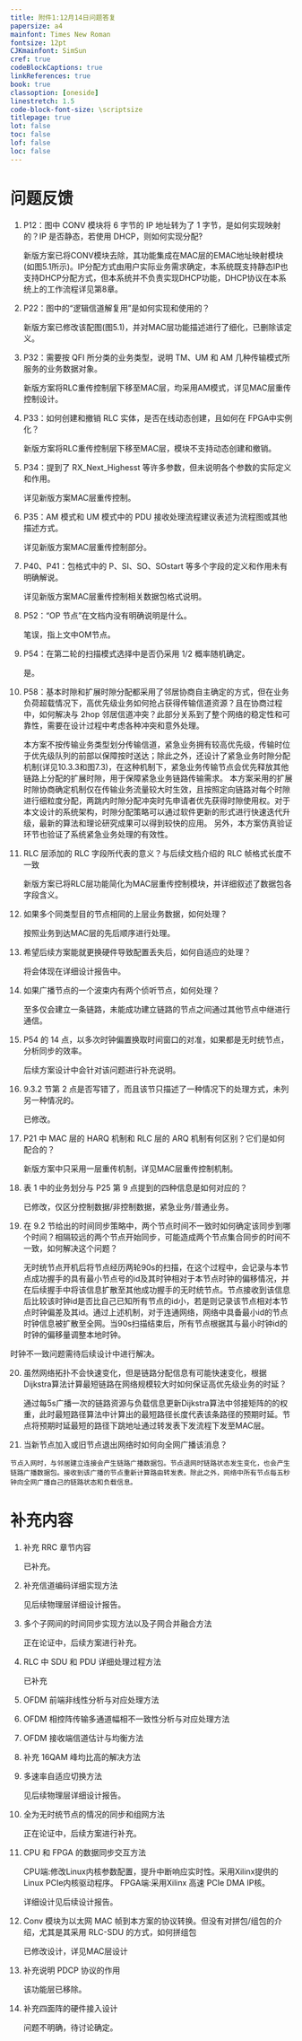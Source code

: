 ```yaml
---
title: 附件1:12月14日问题答复
papersize: a4
mainfont: Times New Roman
fontsize: 12pt
CJKmainfont: SimSun
cref: true
codeBlockCaptions: true
linkReferences: true
book: true
classoption: [oneside]
linestretch: 1.5
code-block-font-size: \scriptsize
titlepage: true
lot: false
toc: false
lof: false
loc: false
---
```


# 问题反馈

1. P12：图中 CONV 模块将 6 字节的 IP 地址转为了 1 字节，是如何实现映射的？IP 是否静态，若使用 DHCP，则如何实现分配?

    新版方案已将CONV模块去除，其功能集成在MAC层的EMAC地址映射模块(如图5.1所示)。IP分配方式由用户实际业务需求确定，本系统既支持静态IP也支持DHCP分配方式，但本系统并不负责实现DHCP功能，DHCP协议在本系统上的工作流程详见第8章。

2. P22：图中的“逻辑信道解复用”是如何实现和使用的？

    新版方案已修改该配图(图5.1)，并对MAC层功能描述进行了细化，已删除该定义。


3. P32：需要按 QFI 所分类的业务类型，说明 TM、UM 和 AM 几种传输模式所服务的业务数据对象。

    新版方案将RLC重传控制层下移至MAC层，均采用AM模式，详见MAC层重传控制设计。

4. P33：如何创建和撤销 RLC 实体，是否在线动态创建，且如何在 FPGA中实例化？

    新版方案将RLC重传控制层下移至MAC层，模块不支持动态创建和撤销。

5. P34：提到了 RX_Next_Highesst 等许多参数，但未说明各个参数的实际定义和作用。

    详见新版方案MAC层重传控制。


6. P35：AM 模式和 UM 模式中的 PDU 接收处理流程建议表述为流程图或其他描述方式。

    详见新版方案MAC层重传控制部分。

7. P40、P41：包格式中的 P、SI、SO、SOstart 等多个字段的定义和作用未有明确解说。

    详见新版方案MAC层重传控制相关数据包格式说明。

8. P52：“OP 节点”在文档内没有明确说明是什么。

    笔误，指上文中OM节点。

9. P54：在第二轮的扫描模式选择中是否仍采用 1/2 概率随机确定。

    是。

10. P58：基本时隙和扩展时隙分配都采用了邻居协商自主确定的方式，但在业务负荷超载情况下，高优先级业务如何抢占获得传输信道资源？且在协商过程中，如何解决与 2hop 邻居信道冲突？此部分关系到了整个网络的稳定性和可靠性，需要在设计过程中考虑各种冲突和意外处理。

    本方案不按传输业务类型划分传输信道，紧急业务拥有较高优先级，传输时位于优先级队列的前部以保障按时送达；除此之外，还设计了紧急业务时隙分配机制(详见10.3.3和图7.3)，在这种机制下，紧急业务传输节点会优先释放其他链路上分配的扩展时隙，用于保障紧急业务链路传输需求。
    本方案采用的扩展时隙协商确定机制仅在传输业务流量较大时生效，且按照定向链路对每个时隙进行细粒度分配，两跳内时隙分配冲突时先申请者优先获得时隙使用权。对于本文设计的系统架构，时隙分配策略可以通过软件更新的形式进行快速迭代升级，最新的算法和理论研究成果可以得到较快的应用。
    另外，本方案仿真验证环节也验证了系统紧急业务处理的有效性。

11. RLC 层添加的 RLC 字段所代表的意义？与后续文档介绍的 RLC 帧格式长度不一致

    新版方案已将RLC层功能简化为MAC层重传控制模块，并详细叙述了数据包各字段含义。

12. 如果多个同类型目的节点相同的上层业务数据，如何处理？

    按照业务到达MAC层的先后顺序进行处理。

13. 希望后续方案能就更换硬件导致配置丢失后，如何自适应的处理？

    将会体现在详细设计报告中。

14. 如果广播节点的一个波束内有两个侦听节点，如何处理？

    至多仅会建立一条链路，未能成功建立链路的节点之间通过其他节点中继进行通信。

15. P54 的 14 点，以多次时钟偏置换取时间窗口的对准，如果都是无时统节点，分析同步的效率。

    后续方案设计中会针对该问题进行补充说明。

16. 9.3.2 节第 2 点是否写错了，而且该节只描述了一种情况下的处理方式，未列另一种情况的。

    已修改。

17. P21 中 MAC 层的 HARQ 机制和 RLC 层的 ARQ 机制有何区别？它们是如何配合的？

    新版方案中只采用一层重传机制，详见MAC层重传控制机制。

18. 表 1 中的业务划分与 P25 第 9 点提到的四种信息是如何对应的？

    已修改，仅区分控制数据/非控制数据，紧急业务/普通业务。


19. 在 9.2 节给出的时间同步策略中，两个节点时间不一致时如何确定该同步到哪个时间？相隔较远的两个节点开始同步，可能造成两个节点集合同步的时间不一致，如何解决这个问题？

    无时统节点开机后将节点经历两轮90s的扫描，在这个过程中，会记录与本节点成功握手的具有最小节点号的id及其时钟相对于本节点时钟的偏移情况，并在后续握手中将该信息扩散至其他成功握手的无时统节点。节点接收到该信息后比较该时钟id是否比自己已知所有节点的id小，若是则记录该节点相对本节点时钟偏差及其id。通过上述机制，对于连通网络，网络中具备最小id的节点时钟信息被扩散至全网。当90s扫描结束后，所有节点根据其与最小时钟id的时钟的偏移量调整本地时钟。

时钟不一致问题需待后续设计中进行解决。

20. 虽然网络拓扑不会快速变化，但是链路分配信息有可能快速变化，根据Dijkstra算法计算最短链路在网络规模较大时如何保证高优先级业务的时延？

    通过每5s广播一次的链路资源与负载信息更新Dijkstra算法中邻接矩阵的的权重，此时最短路径算法中计算出的最短路径长度代表该条路径的预期时延。节点将预期时延最短的路径下跳地址通过转发表下发流程下发至MAC层。

21.  当新节点加入或旧节点退出网络时如何向全网广播该消息？

    节点入网时，与邻居建立连接会产生链路广播数据包。节点退网时链路状态发生变化，也会产生链路广播数据包。接收到该广播的节点重新计算路由转发表。除此之外，网络中所有节点每五秒钟向全网广播自己的链路状态和负载信息。

# 补充内容

1. 补充 RRC 章节内容

    已补充。

2. 补充信道编码详细实现方法

    见后续物理层详细设计报告。

3. 多个子网间的时间同步实现方法以及子网合并融合方法

    正在论证中，后续方案进行补充。

4. RLC 中 SDU 和 PDU 详细处理过程方法

    已补充

5. OFDM 前端非线性分析与对应处理方法
6. OFDM 相控阵传输多通道幅相不一致性分析与对应处理方法
7. OFDM 接收端信道估计与均衡方法
8. 补充 16QAM 峰均比高的解决方法
9. 多速率自适应切换方法
    
    见后续物理层详细设计报告。

10. 全为无时统节点的情况的同步和组网方法

    正在论证中，后续方案进行补充。

11. CPU 和 FPGA 的数据同步交互方法

    CPU端:修改Linux内核参数配置，提升中断响应实时性。采用Xilinx提供的Linux PCIe内核驱动程序。
    FPGA端:采用Xilinx 高速 PCIe DMA IP核。

    详细设计见后续设计报告。

12. Conv 模块为以太网 MAC 帧到本方案的协议转换。但没有对拼包/组包的介绍，尤其是其采用 RLC-SDU 的方式，如何拼组包

    已修改设计，详见MAC层设计

13. 补充说明 PDCP 协议的作用

    该功能层已移除。

14. 补充四面阵的硬件接入设计

    问题不明确，待讨论确定。